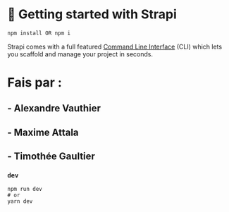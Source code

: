 # 🚀 Getting started with Strapi

``` bash
npm install OR npm i
```

Strapi comes with a full featured [Command Line Interface](https://docs.strapi.io/developer-docs/latest/developer-resources/cli/CLI.html) (CLI) which lets you scaffold and manage your project in seconds.

# Fais par : 

## - Alexandre Vauthier
## - Maxime Attala
## - Timothée Gaultier

### `dev`


```
npm run dev
# or
yarn dev
```